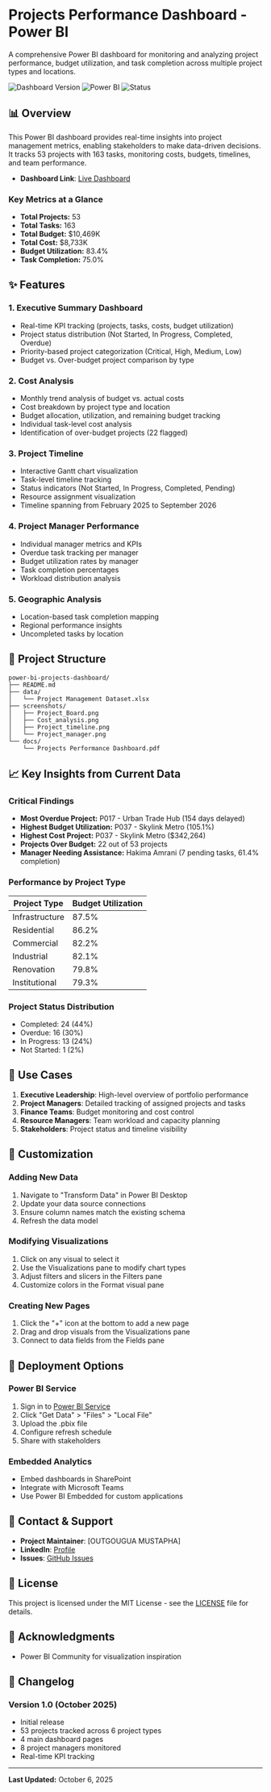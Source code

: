 # Projects Performance Dashboard - Power BI

A comprehensive Power BI dashboard for monitoring and analyzing project performance, budget utilization, and task completion across multiple project types and locations.

![Dashboard Version](https://img.shields.io/badge/version-1.0-blue)
![Power BI](https://img.shields.io/badge/Power%20BI-Desktop-yellow)
![Status](https://img.shields.io/badge/status-active-success)

## 📊 Overview

This Power BI dashboard provides real-time insights into project management metrics, enabling stakeholders to make data-driven decisions. It tracks 53 projects with 163 tasks, monitoring costs, budgets, timelines, and team performance.

- **Dashboard Link**: [Live Dashboard](https://app.powerbi.com/view?r=eyJrIjoiZmNkNWJmYTQtMWFjZS00MTkzLWFhMjItZTc4NzBmMWQ0NDQ3IiwidCI6Ijg0ZDI3MGQyLTBiYzUtNGQ1NS1iZjBhLTI3NGYxYTU3NmNiZiJ9&pageName=ba8417c84e1328159a55)

### Key Metrics at a Glance
- **Total Projects:** 53
- **Total Tasks:** 163
- **Total Budget:** $10,469K
- **Total Cost:** $8,733K
- **Budget Utilization:** 83.4%
- **Task Completion:** 75.0%

## ✨ Features

### 1. **Executive Summary Dashboard**
- Real-time KPI tracking (projects, tasks, costs, budget utilization)
- Project status distribution (Not Started, In Progress, Completed, Overdue)
- Priority-based project categorization (Critical, High, Medium, Low)
- Budget vs. Over-budget project comparison by type

### 2. **Cost Analysis**
- Monthly trend analysis of budget vs. actual costs
- Cost breakdown by project type and location
- Budget allocation, utilization, and remaining budget tracking
- Individual task-level cost analysis
- Identification of over-budget projects (22 flagged)

### 3. **Project Timeline**
- Interactive Gantt chart visualization
- Task-level timeline tracking
- Status indicators (Not Started, In Progress, Completed, Pending)
- Resource assignment visualization
- Timeline spanning from February 2025 to September 2026

### 4. **Project Manager Performance**
- Individual manager metrics and KPIs
- Overdue task tracking per manager
- Budget utilization rates by manager
- Task completion percentages
- Workload distribution analysis

### 5. **Geographic Analysis**
- Location-based task completion mapping
- Regional performance insights
- Uncompleted tasks by location

## 📁 Project Structure

```
power-bi-projects-dashboard/
├── README.md
├── data/
│   └── Project Management Dataset.xlsx
├── screenshots/
│   ├── Project_Board.png
│   ├── Cost_analysis.png
│   ├── Project_timeline.png
│   └── Project_manager.png
└── docs/
    └── Projects Performance Dashboard.pdf
```

## 📈 Key Insights from Current Data

### Critical Findings
- **Most Overdue Project:** P017 - Urban Trade Hub (154 days delayed)
- **Highest Budget Utilization:** P037 - Skylink Metro (105.1%)
- **Highest Cost Project:** P037 - Skylink Metro ($342,264)
- **Projects Over Budget:** 22 out of 53 projects
- **Manager Needing Assistance:** Hakima Amrani (7 pending tasks, 61.4% completion)

### Performance by Project Type
| Project Type | Budget Utilization |
|--------------|-------------------|
| Infrastructure | 87.5% |
| Residential | 86.2% |
| Commercial | 82.2% |
| Industrial | 82.1% |
| Renovation | 79.8% |
| Institutional | 79.3% |

### Project Status Distribution
- Completed: 24 (44%)
- Overdue: 16 (30%)
- In Progress: 13 (24%)
- Not Started: 1 (2%)

## 🎯 Use Cases

1. **Executive Leadership**: High-level overview of portfolio performance
2. **Project Managers**: Detailed tracking of assigned projects and tasks
3. **Finance Teams**: Budget monitoring and cost control
4. **Resource Managers**: Team workload and capacity planning
5. **Stakeholders**: Project status and timeline visibility

## 🔧 Customization

### Adding New Data
1. Navigate to "Transform Data" in Power BI Desktop
2. Update your data source connections
3. Ensure column names match the existing schema
4. Refresh the data model

### Modifying Visualizations
1. Click on any visual to select it
2. Use the Visualizations pane to modify chart types
3. Adjust filters and slicers in the Filters pane
4. Customize colors in the Format visual pane

### Creating New Pages
1. Click the "+" icon at the bottom to add a new page
2. Drag and drop visuals from the Visualizations pane
3. Connect to data fields from the Fields pane

## 📱 Deployment Options

### Power BI Service
1. Sign in to [Power BI Service](https://app.powerbi.com)
2. Click "Get Data" > "Files" > "Local File"
3. Upload the .pbix file
4. Configure refresh schedule
5. Share with stakeholders

### Embedded Analytics
- Embed dashboards in SharePoint
- Integrate with Microsoft Teams
- Use Power BI Embedded for custom applications


## 📧 Contact & Support

- **Project Maintainer**: [OUTGOUGUA MUSTAPHA]
- **LinkedIn**: [Profile](https://www.linkedin.com/in/mustapha-outgougua/)
- **Issues**: [GitHub Issues](https://github.com/outgouguamustapha/Projects-Performance-Dashboard/issues)

## 📄 License

This project is licensed under the MIT License - see the [LICENSE](LICENSE) file for details.

## 🙏 Acknowledgments

- Power BI Community for visualization inspiration

## 📅 Changelog

### Version 1.0 (October 2025)
- Initial release
- 53 projects tracked across 6 project types
- 4 main dashboard pages
- 8 project managers monitored
- Real-time KPI tracking

---

**Last Updated:** October 6, 2025


